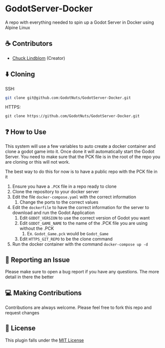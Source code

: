 # GodotServer-Docker

A repo with everything needed to spin up a Godot Server in Docker using Alpine Linux

## :coffee: Contributors

- [Chuck Lindblom](https://github.com/BearDooks) (Creator)


## :arrow_down:  Cloning
SSH:
```bash
git clone git@github.com:GodotNuts/GodotServer-Docker.git
```

HTTPS:
```
git clone https://github.com/GodotNuts/GodotServer-Docker.git
```

## :question: How to Use

This system will use a few variables to auto create a docker container and clone a godot game into it. Once done it will automatically start the Godot Server. You need to make sure that the PCK file is in the root of the repo you are cloning or this will not work.

The best way to do this for now is to have a public repo with the PCK file in it

1. Ensure you have a `.PCK` file in a repo ready to clone
2. Clone the repository to your docker server
3. Edit the file `docker-compose.yaml` with the correct information
    1. Change the ports to the correct values
4. Edit the `dockerfile` to have the correct information for the server to download and run the Godot Application
    1. Edit `GODOT_VERSION` to use the correct version of Godot you want
    2. Edit `GODOT_GAME_NAME` to the name of the .PCK file you are using without the .PCK
        1. Ex. `Godot_Game.pck` would be `Godot_Game`
    3. Edit `HTTPS_GIT_REPO` to be the clone command
5. Run the docker container with the command `docker-compose up -d`

## :bug: Reporting an Issue

Please make sure to open a bug report if you have any questions. The more detail in there the better

## :computer: Making Contributions

Contributions are always welcome. Please feel free to fork this repo and request changes

## :memo:  License

This plugin falls under the [MIT License](https://github.com/GodotNuts/GodotServer-Docker/blob/main/LICENSE)

